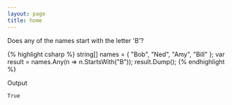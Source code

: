 ```yaml
---
layout: page
title: home
---
```


Does any of the names start with the letter 'B'?

{% highlight csharp %}
string[] names = { "Bob", "Ned", "Amy", "Bill" };
var result = names.Any(n => n.StartsWith("B"));
result.Dump();
{% endhighlight %}

Output

```
True
```
